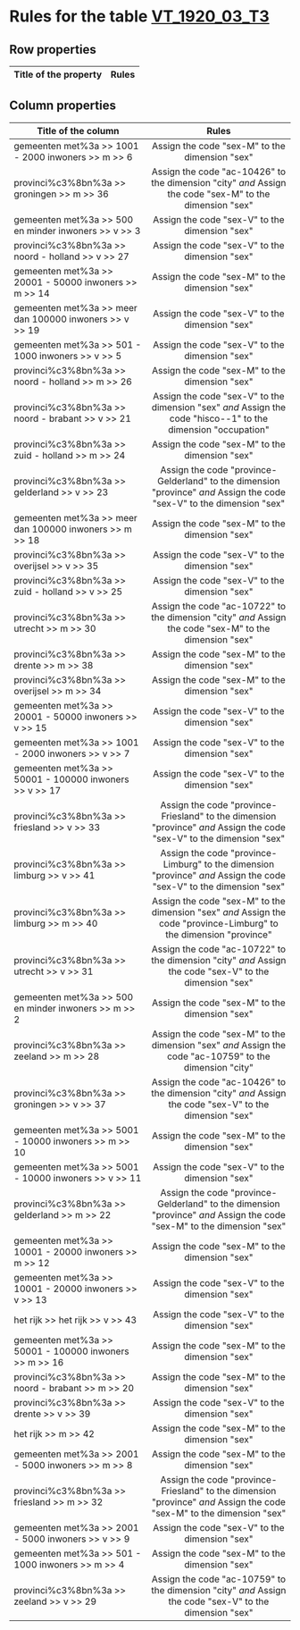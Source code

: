 # Rules for the table [VT_1920_03_T3](https://github.com/cgueret/DataDump/blob/master/xls-marked/VT_1920_03_T3_marked.xls?raw=true)
## Row properties
| Title of the property | Rules |
| --------------------- |:-----:|
## Column properties
| Title of the column | Rules |
| --------------------- |:-----:|
| gemeenten met%3a >> 1001 - 2000 inwoners >> m >> 6 | Assign the code "sex-M" to the dimension "sex" |
| provinci%c3%8bn%3a >> groningen >> m >> 36 | Assign the code "ac-10426" to the dimension "city" *and* Assign the code "sex-M" to the dimension "sex" |
| gemeenten met%3a >> 500 en minder inwoners >> v >> 3 | Assign the code "sex-V" to the dimension "sex" |
| provinci%c3%8bn%3a >> noord - holland >> v >> 27 | Assign the code "sex-V" to the dimension "sex" |
| gemeenten met%3a >> 20001 - 50000 inwoners >> m >> 14 | Assign the code "sex-M" to the dimension "sex" |
| gemeenten met%3a >> meer dan 100000 inwoners >> v >> 19 | Assign the code "sex-V" to the dimension "sex" |
| gemeenten met%3a >> 501 - 1000 inwoners >> v >> 5 | Assign the code "sex-V" to the dimension "sex" |
| provinci%c3%8bn%3a >> noord - holland >> m >> 26 | Assign the code "sex-M" to the dimension "sex" |
| provinci%c3%8bn%3a >> noord - brabant >> v >> 21 | Assign the code "sex-V" to the dimension "sex" *and* Assign the code "hisco--1" to the dimension "occupation" |
| provinci%c3%8bn%3a >> zuid - holland >> m >> 24 | Assign the code "sex-M" to the dimension "sex" |
| provinci%c3%8bn%3a >> gelderland >> v >> 23 | Assign the code "province-Gelderland" to the dimension "province" *and* Assign the code "sex-V" to the dimension "sex" |
| gemeenten met%3a >> meer dan 100000 inwoners >> m >> 18 | Assign the code "sex-M" to the dimension "sex" |
| provinci%c3%8bn%3a >> overijsel >> v >> 35 | Assign the code "sex-V" to the dimension "sex" |
| provinci%c3%8bn%3a >> zuid - holland >> v >> 25 | Assign the code "sex-V" to the dimension "sex" |
| provinci%c3%8bn%3a >> utrecht >> m >> 30 | Assign the code "ac-10722" to the dimension "city" *and* Assign the code "sex-M" to the dimension "sex" |
| provinci%c3%8bn%3a >> drente >> m >> 38 | Assign the code "sex-M" to the dimension "sex" |
| provinci%c3%8bn%3a >> overijsel >> m >> 34 | Assign the code "sex-M" to the dimension "sex" |
| gemeenten met%3a >> 20001 - 50000 inwoners >> v >> 15 | Assign the code "sex-V" to the dimension "sex" |
| gemeenten met%3a >> 1001 - 2000 inwoners >> v >> 7 | Assign the code "sex-V" to the dimension "sex" |
| gemeenten met%3a >> 50001 - 100000 inwoners >> v >> 17 | Assign the code "sex-V" to the dimension "sex" |
| provinci%c3%8bn%3a >> friesland >> v >> 33 | Assign the code "province-Friesland" to the dimension "province" *and* Assign the code "sex-V" to the dimension "sex" |
| provinci%c3%8bn%3a >> limburg >> v >> 41 | Assign the code "province-Limburg" to the dimension "province" *and* Assign the code "sex-V" to the dimension "sex" |
| provinci%c3%8bn%3a >> limburg >> m >> 40 | Assign the code "sex-M" to the dimension "sex" *and* Assign the code "province-Limburg" to the dimension "province" |
| provinci%c3%8bn%3a >> utrecht >> v >> 31 | Assign the code "ac-10722" to the dimension "city" *and* Assign the code "sex-V" to the dimension "sex" |
| gemeenten met%3a >> 500 en minder inwoners >> m >> 2 | Assign the code "sex-M" to the dimension "sex" |
| provinci%c3%8bn%3a >> zeeland >> m >> 28 | Assign the code "sex-M" to the dimension "sex" *and* Assign the code "ac-10759" to the dimension "city" |
| provinci%c3%8bn%3a >> groningen >> v >> 37 | Assign the code "ac-10426" to the dimension "city" *and* Assign the code "sex-V" to the dimension "sex" |
| gemeenten met%3a >> 5001 - 10000 inwoners >> m >> 10 | Assign the code "sex-M" to the dimension "sex" |
| gemeenten met%3a >> 5001 - 10000 inwoners >> v >> 11 | Assign the code "sex-V" to the dimension "sex" |
| provinci%c3%8bn%3a >> gelderland >> m >> 22 | Assign the code "province-Gelderland" to the dimension "province" *and* Assign the code "sex-M" to the dimension "sex" |
| gemeenten met%3a >> 10001 - 20000 inwoners >> m >> 12 | Assign the code "sex-M" to the dimension "sex" |
| gemeenten met%3a >> 10001 - 20000 inwoners >> v >> 13 | Assign the code "sex-V" to the dimension "sex" |
| het rijk >> het rijk >> v >> 43 | Assign the code "sex-V" to the dimension "sex" |
| gemeenten met%3a >> 50001 - 100000 inwoners >> m >> 16 | Assign the code "sex-M" to the dimension "sex" |
| provinci%c3%8bn%3a >> noord - brabant >> m >> 20 | Assign the code "sex-M" to the dimension "sex" |
| provinci%c3%8bn%3a >> drente >> v >> 39 | Assign the code "sex-V" to the dimension "sex" |
| het rijk >> m >> 42 | Assign the code "sex-M" to the dimension "sex" |
| gemeenten met%3a >> 2001 - 5000 inwoners >> m >> 8 | Assign the code "sex-M" to the dimension "sex" |
| provinci%c3%8bn%3a >> friesland >> m >> 32 | Assign the code "province-Friesland" to the dimension "province" *and* Assign the code "sex-M" to the dimension "sex" |
| gemeenten met%3a >> 2001 - 5000 inwoners >> v >> 9 | Assign the code "sex-V" to the dimension "sex" |
| gemeenten met%3a >> 501 - 1000 inwoners >> m >> 4 | Assign the code "sex-M" to the dimension "sex" |
| provinci%c3%8bn%3a >> zeeland >> v >> 29 | Assign the code "ac-10759" to the dimension "city" *and* Assign the code "sex-V" to the dimension "sex" |
